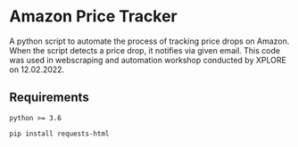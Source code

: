 # Amazon Price Tracker

A python script to automate the process of tracking price drops on Amazon. When the script detects a price drop, it notifies via given email. This code was used in webscraping and automation workshop conducted by XPLORE on 12.02.2022.

## Requirements

`python >= 3.6`

`pip install requests-html`
